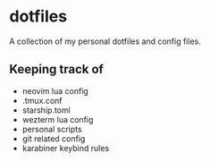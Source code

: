 # dotfiles
A collection of my personal dotfiles and config files.

## Keeping track of
- neovim lua config
- .tmux.conf
- starship.toml
- wezterm lua config
- personal scripts
- git related config
- karabiner keybind rules

